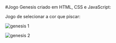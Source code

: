 #Jogo Genesis criado em HTML, CSS e JavaScript:

Jogo de selecionar a cor que piscar:


![genesis 1](https://user-images.githubusercontent.com/86391617/150390747-3c972415-6d04-4973-b2f8-48177646db49.png)


![genesis 2](https://user-images.githubusercontent.com/86391617/150390766-03beec04-946a-49d1-bb42-192546a70a87.png)
